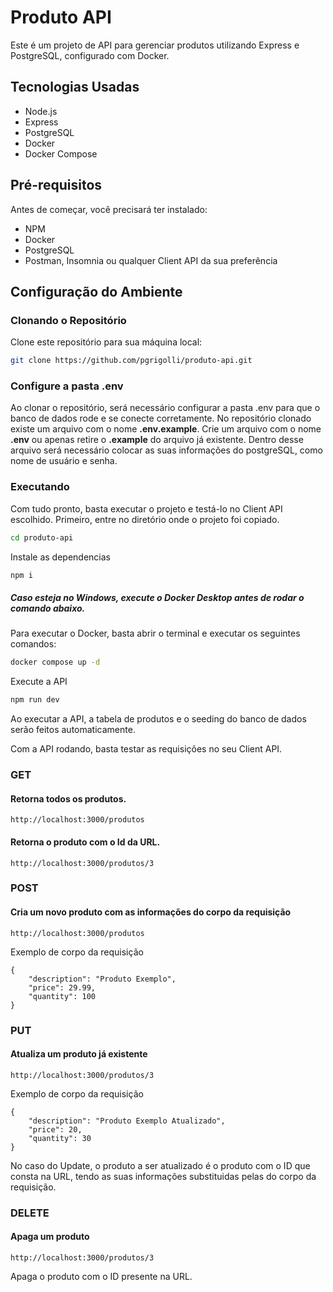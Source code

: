 # Produto API

Este é um projeto de API para gerenciar produtos utilizando Express e PostgreSQL, configurado com Docker.

## Tecnologias Usadas

- Node.js
- Express
- PostgreSQL
- Docker
- Docker Compose

## Pré-requisitos

Antes de começar, você precisará ter instalado:

 - NPM
 - Docker
 - PostgreSQL
 - Postman, Insomnia ou qualquer Client API da sua preferência


## Configuração do Ambiente

### Clonando o Repositório

Clone este repositório para sua máquina local:

```bash
git clone https://github.com/pgrigolli/produto-api.git
```

### Configure a pasta .env

Ao clonar o repositório, será necessário configurar a pasta .env para que o banco de dados rode e se conecte corretamente.
No repositório clonado existe um arquivo com o nome **.env.example**. Crie um arquivo com o nome **.env** ou apenas retire o **.example** do arquivo já existente.
Dentro desse arquivo será necessário colocar as suas informações do postgreSQL, como nome de usuário e senha.

### Executando

Com tudo pronto, basta executar o projeto e testá-lo no Client API escolhido.
Primeiro, entre no diretório onde o projeto foi copiado.
```bash
cd produto-api
```
Instale as dependencias
```bash
npm i
```

##### Caso esteja no Windows, execute o Docker Desktop antes de rodar o comando abaixo.

Para executar o Docker, basta abrir o terminal e executar os seguintes comandos:
```bash
docker compose up -d
```
Execute a API
```bash
npm run dev
```
Ao executar a API, a tabela de produtos e o seeding do banco de dados serão feitos automaticamente.

Com a API rodando, basta testar as requisições no seu Client API.

### GET
#### Retorna todos os produtos.
```postman
http://localhost:3000/produtos
```
#### Retorna o produto com o Id da URL.
```postman
http://localhost:3000/produtos/3
```

### POST
#### Cria um novo produto com as informações do corpo da requisição
```postman
http://localhost:3000/produtos
```
Exemplo de corpo da requisição
```
{
    "description": "Produto Exemplo",
    "price": 29.99,
    "quantity": 100
}
```
### PUT
#### Atualiza um produto já existente
```postman
http://localhost:3000/produtos/3
```
Exemplo de corpo da requisição
```
{
    "description": "Produto Exemplo Atualizado",
    "price": 20,
    "quantity": 30
}
```
No caso do Update, o produto a ser atualizado é o produto com o ID que consta na URL, tendo as suas informações substituidas pelas do corpo da requisição.
### DELETE
#### Apaga um produto 
```postman
http://localhost:3000/produtos/3
```
Apaga o produto com o ID presente na URL.



